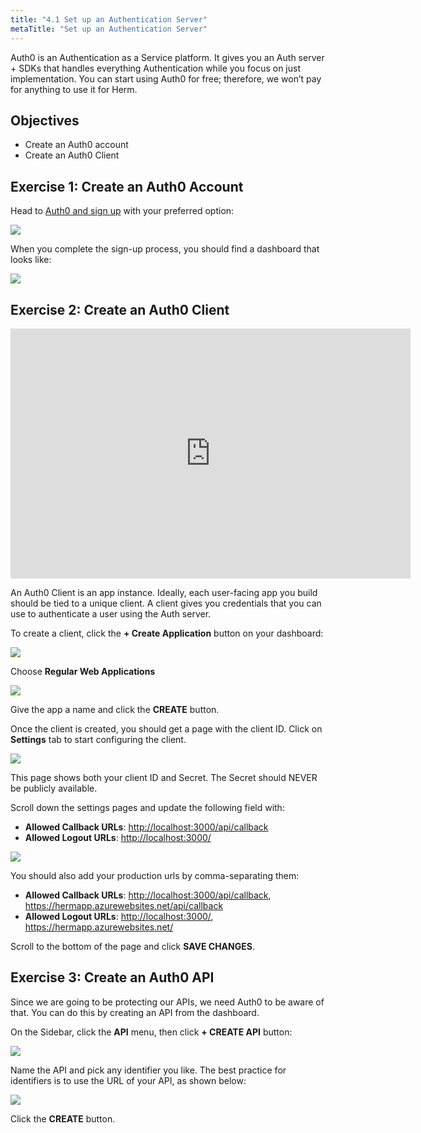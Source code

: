 ```yaml
---
title: "4.1 Set up an Authentication Server"
metaTitle: "Set up an Authentication Server"
---
```


Auth0 is an Authentication as a Service platform. It gives you an Auth server + SDKs that handles everything Authentication while you focus on just implementation. You can start using Auth0 for free; therefore, we won’t pay for anything to use it for Herm.


## Objectives
- Create an Auth0 account
- Create an Auth0 Client


## Exercise 1: Create an Auth0 Account

Head to [Auth0 and sign up](https://manage.auth0.com/) with your preferred option:


![](https://paper-attachments.dropbox.com/s_7247E8EEE91ABF0A7C95DC19EDD6D99F253EF7CA1E6D49DA5837B7250FD633AA_1583416525992_image.png)


When you complete the sign-up process, you should find a dashboard that looks like:


![](https://paper-attachments.dropbox.com/s_7247E8EEE91ABF0A7C95DC19EDD6D99F253EF7CA1E6D49DA5837B7250FD633AA_1583416660616_image.png)

## Exercise 2: Create an Auth0 Client



<iframe src="https://player.vimeo.com/video/395724803" width="640" height="400" frameborder="0" allow="autoplay; fullscreen" allowfullscreen></iframe>

An Auth0 Client is an app instance. Ideally, each user-facing app you build should be tied to a unique client. A client gives you credentials that you can use to authenticate a user using the Auth server.

To create a client, click the **+ Create Application** button on your dashboard:


![](https://paper-attachments.dropbox.com/s_7247E8EEE91ABF0A7C95DC19EDD6D99F253EF7CA1E6D49DA5837B7250FD633AA_1583416870231_image.png)


Choose **Regular Web Applications**


![](https://paper-attachments.dropbox.com/s_7247E8EEE91ABF0A7C95DC19EDD6D99F253EF7CA1E6D49DA5837B7250FD633AA_1583417281877_image.png)


Give the app a name and click the **CREATE** button.

Once the client is created, you should get a page with the client ID. Click on **Settings** tab to start configuring the client.


![](https://paper-attachments.dropbox.com/s_7247E8EEE91ABF0A7C95DC19EDD6D99F253EF7CA1E6D49DA5837B7250FD633AA_1583417821834_image.png)


This page shows both your client ID and Secret. The Secret should NEVER be publicly available.

Scroll down the settings pages and update the following field with:


- **Allowed Callback URLs**: [http://localhost:3000/api/callback](http://localhost:3000/api/callback)
- **Allowed Logout URLs**: [http://localhost:3000/](http://localhost:3000/)


![](https://paper-attachments.dropbox.com/s_7247E8EEE91ABF0A7C95DC19EDD6D99F253EF7CA1E6D49DA5837B7250FD633AA_1583418141395_image.png)


You should also add your production urls by comma-separating them:


- **Allowed Callback URLs**: [http://localhost:3000/api/callback](http://localhost:3000/api/callback), https://hermapp.azurewebsites.net/api/callback
- **Allowed Logout URLs**: [http://localhost:3000/](http://localhost:3000/), https://hermapp.azurewebsites.net/

Scroll to the bottom of the page and click **SAVE CHANGES**.


## Exercise 3: Create an Auth0 API

Since we are going to be protecting our APIs, we need Auth0 to be aware of that. You can do this by creating an API from the dashboard.

On the Sidebar, click the **API** menu, then click **+ CREATE API** button:


![](https://paper-attachments.dropbox.com/s_7247E8EEE91ABF0A7C95DC19EDD6D99F253EF7CA1E6D49DA5837B7250FD633AA_1585289711291_image.png)


Name the API and pick any identifier you like. The best practice for identifiers is to use the URL of your API, as shown below:


![](https://paper-attachments.dropbox.com/s_7247E8EEE91ABF0A7C95DC19EDD6D99F253EF7CA1E6D49DA5837B7250FD633AA_1585289864799_image.png)


Click the **CREATE** button.